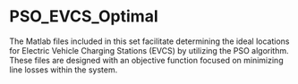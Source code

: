 # PSO_EVCS_Optimal
The Matlab files included in this set facilitate determining the ideal locations for Electric Vehicle Charging Stations (EVCS) by utilizing the PSO algorithm. These files are designed with an objective function focused on minimizing line losses within the system.
